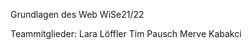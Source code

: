 Grundlagen des Web WiSe21/22

Teammitglieder: Lara Löffler
                Tim Pausch
                Merve Kabakci
